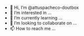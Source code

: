 - 👋 Hi, I’m @attuspacheco-doutbox
- 👀 I’m interested in ...
- 🌱 I’m currently learning ...
- 💞️ I’m looking to collaborate on ...
- 📫 How to reach me ...

<!---
attuspacheco-doutbox/attuspacheco-doutbox is a ✨ special ✨ repository because its `README.md` (this file) appears on your GitHub profile.
You can click the Preview link to take a look at your changes.
--->
